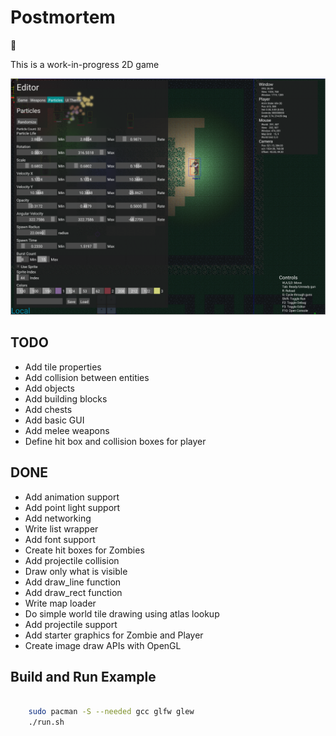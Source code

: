 # Postmortem

:zombie:

This is a work-in-progress 2D game

![](screenshot.png)

## TODO

- Add tile properties
- Add collision between entities
- Add objects
- Add building blocks
- Add chests
- Add basic GUI
- Add melee weapons
- Define hit box and collision boxes for player

## DONE

- Add animation support
- Add point light support
- Add networking
- Write list wrapper
- Add font support
- Create hit boxes for Zombies
- Add projectile collision
- Draw only what is visible
- Add draw\_line function
- Add draw\_rect function
- Write map loader
- Do simple world tile drawing using atlas lookup
- Add projectile support
- Add starter graphics for Zombie and Player
- Create image draw APIs with OpenGL

## Build and Run Example

```bash

    sudo pacman -S --needed gcc glfw glew
    ./run.sh


